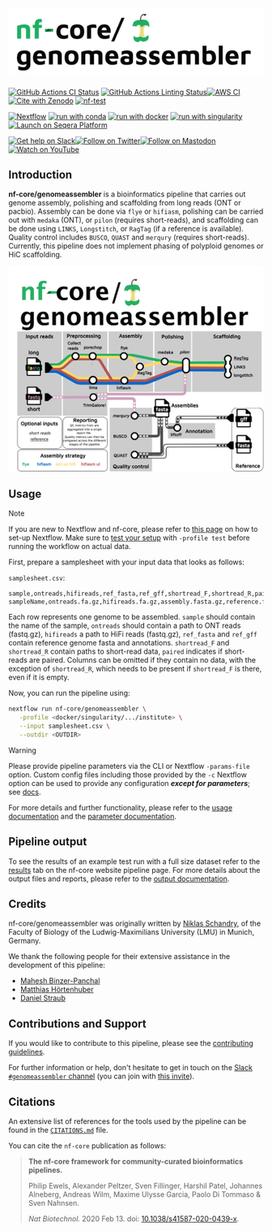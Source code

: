 <h1>
  <picture>
    <source media="(prefers-color-scheme: dark)" srcset="docs/images/nf-core-genomeassembler_logo_dark.png">
    <img alt="nf-core/genomeassembler" src="docs/images/nf-core-genomeassembler_logo_light.png">
  </picture>
</h1>

[![GitHub Actions CI Status](https://github.com/nf-core/genomeassembler/actions/workflows/ci.yml/badge.svg)](https://github.com/nf-core/genomeassembler/actions/workflows/ci.yml)
[![GitHub Actions Linting Status](https://github.com/nf-core/genomeassembler/actions/workflows/linting.yml/badge.svg)](https://github.com/nf-core/genomeassembler/actions/workflows/linting.yml)[![AWS CI](https://img.shields.io/badge/CI%20tests-full%20size-FF9900?labelColor=000000&logo=Amazon%20AWS)](https://nf-co.re/genomeassembler/results)[![Cite with Zenodo](http://img.shields.io/badge/DOI-10.5281/zenodo.XXXXXXX-1073c8?labelColor=000000)](https://doi.org/10.5281/zenodo.XXXXXXX)
[![nf-test](https://img.shields.io/badge/unit_tests-nf--test-337ab7.svg)](https://www.nf-test.com)

[![Nextflow](https://img.shields.io/badge/nextflow%20DSL2-%E2%89%A524.04.2-23aa62.svg)](https://www.nextflow.io/)
[![run with conda](http://img.shields.io/badge/run%20with-conda-3EB049?labelColor=000000&logo=anaconda)](https://docs.conda.io/en/latest/)
[![run with docker](https://img.shields.io/badge/run%20with-docker-0db7ed?labelColor=000000&logo=docker)](https://www.docker.com/)
[![run with singularity](https://img.shields.io/badge/run%20with-singularity-1d355c.svg?labelColor=000000)](https://sylabs.io/docs/)
[![Launch on Seqera Platform](https://img.shields.io/badge/Launch%20%F0%9F%9A%80-Seqera%20Platform-%234256e7)](https://cloud.seqera.io/launch?pipeline=https://github.com/nf-core/genomeassembler)

[![Get help on Slack](http://img.shields.io/badge/slack-nf--core%20%23genomeassembler-4A154B?labelColor=000000&logo=slack)](https://nfcore.slack.com/channels/genomeassembler)[![Follow on Twitter](http://img.shields.io/badge/twitter-%40nf__core-1DA1F2?labelColor=000000&logo=twitter)](https://twitter.com/nf_core)[![Follow on Mastodon](https://img.shields.io/badge/mastodon-nf__core-6364ff?labelColor=FFFFFF&logo=mastodon)](https://mstdn.science/@nf_core)[![Watch on YouTube](http://img.shields.io/badge/youtube-nf--core-FF0000?labelColor=000000&logo=youtube)](https://www.youtube.com/c/nf-core)

## Introduction

**nf-core/genomeassembler** is a bioinformatics pipeline that carries out genome assembly, polishing and scaffolding from long reads (ONT or pacbio). Assembly can be done via `flye` or `hifiasm`, polishing can be carried out with `medaka` (ONT), or `pilon` (requires short-reads), and scaffolding can be done using `LINKS`, `Longstitch`, or `RagTag` (if a reference is available). Quality control includes `BUSCO`, `QUAST` and `merqury` (requires short-reads).
Currently, this pipeline does not implement phasing of polyploid genomes or HiC scaffolding.

<picture>
  <source media="(prefers-color-scheme: dark)" srcset="docs/images/genomeassembler.dark.png">
  <img alt="nf-core/genomeassembler" src="docs/images/genomeassembler.light.png">
</picture>

## Usage

> [!NOTE]
> If you are new to Nextflow and nf-core, please refer to [this page](https://nf-co.re/docs/usage/installation) on how to set-up Nextflow. Make sure to [test your setup](https://nf-co.re/docs/usage/introduction#how-to-run-a-pipeline) with `-profile test` before running the workflow on actual data.

First, prepare a samplesheet with your input data that looks as follows:

`samplesheet.csv`:

```csv
sample,ontreads,hifireads,ref_fasta,ref_gff,shortread_F,shortread_R,paired
sampleName,ontreads.fa.gz,hifireads.fa.gz,assembly.fasta.gz,reference.fasta,reference.gff,short_F1.fastq,short_F2.fastq,true
```

Each row represents one genome to be assembled. `sample` should contain the name of the sample, `ontreads` should contain a path to ONT reads (fastq.gz), `hifireads` a path to HiFi reads (fastq.gz), `ref_fasta` and `ref_gff` contain reference genome fasta and annotations. `shortread_F` and `shortread_R` contain paths to short-read data, `paired` indicates if short-reads are paired. Columns can be omitted if they contain no data, with the exception of `shortread_R`, which needs to be present if `shortread_F` is there, even if it is empty.

Now, you can run the pipeline using:

```bash
nextflow run nf-core/genomeassembler \
   -profile <docker/singularity/.../institute> \
   --input samplesheet.csv \
   --outdir <OUTDIR>
```

> [!WARNING]
> Please provide pipeline parameters via the CLI or Nextflow `-params-file` option. Custom config files including those provided by the `-c` Nextflow option can be used to provide any configuration _**except for parameters**_; see [docs](https://nf-co.re/docs/usage/getting_started/configuration#custom-configuration-files).

For more details and further functionality, please refer to the [usage documentation](https://nf-co.re/genomeassembler/usage) and the [parameter documentation](https://nf-co.re/genomeassembler/parameters).

## Pipeline output

To see the results of an example test run with a full size dataset refer to the [results](https://nf-co.re/genomeassembler/results) tab on the nf-core website pipeline page.
For more details about the output files and reports, please refer to the
[output documentation](https://nf-co.re/genomeassembler/output).

## Credits

nf-core/genomeassembler was originally written by [Niklas Schandry](https://github.com/nschan), of the Faculty of Biology of the Ludwig-Maximilians University (LMU) in Munich, Germany.

We thank the following people for their extensive assistance in the development of this pipeline:

- [Mahesh Binzer-Panchal](https://github.com/mahesh-panchal)
- [Matthias Hörtenhuber](https://github.com/mashehu)
- [Daniel Straub](https://github.com/d4straub)

## Contributions and Support

If you would like to contribute to this pipeline, please see the [contributing guidelines](.github/CONTRIBUTING.md).

For further information or help, don't hesitate to get in touch on the [Slack `#genomeassembler` channel](https://nfcore.slack.com/channels/genomeassembler) (you can join with [this invite](https://nf-co.re/join/slack)).

## Citations

<!-- If you use nf-core/genomeassembler for your analysis, please cite it using the following doi: [10.5281/zenodo.XXXXXX](https://doi.org/10.5281/zenodo.XXXXXX) -->

An extensive list of references for the tools used by the pipeline can be found in the [`CITATIONS.md`](CITATIONS.md) file.

You can cite the `nf-core` publication as follows:

> **The nf-core framework for community-curated bioinformatics pipelines.**
>
> Philip Ewels, Alexander Peltzer, Sven Fillinger, Harshil Patel, Johannes Alneberg, Andreas Wilm, Maxime Ulysse Garcia, Paolo Di Tommaso & Sven Nahnsen.
>
> _Nat Biotechnol._ 2020 Feb 13. doi: [10.1038/s41587-020-0439-x](https://dx.doi.org/10.1038/s41587-020-0439-x).
